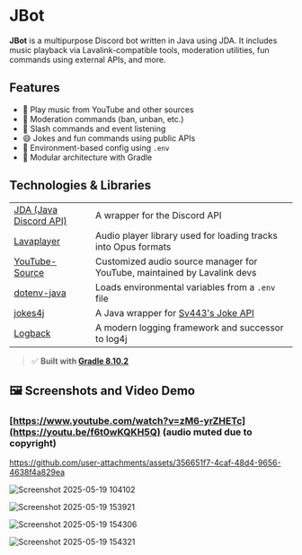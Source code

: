 # JBot

**JBot** is a multipurpose Discord bot written in Java using JDA. It includes music playback via Lavalink-compatible tools, moderation utilities, fun commands using external APIs, and more.

## Features

- 🎵 Play music from YouTube and other sources
- 🔧 Moderation commands (ban, unban, etc.)
- 🤖 Slash commands and event listening
- 😄 Jokes and fun commands using public APIs
- 🔐 Environment-based config using `.env`
- 🧱 Modular architecture with Gradle

## Technologies & Libraries

|        |             |
|--------|-------------|
| [JDA (Java Discord API)](https://github.com/DV8FromTheWorld/JDA) | A wrapper for the Discord API |
| [Lavaplayer](https://github.com/sedmelluq/lavaplayer) | Audio player library used for loading tracks into Opus formats |
| [YouTube-Source](https://github.com/lavalink-devs/youtube-source) | Customized audio source manager for YouTube, maintained by Lavalink devs |
| [dotenv-java](https://github.com/cdimascio/dotenv-java) | Loads environmental variables from a `.env` file |
| [jokes4j](https://github.com/IAmNotHax/jokes4j) | A Java wrapper for [Sv443's Joke API](https://jokeapi.dev/) |
| [Logback](https://github.com/qos-ch/logback) | A modern logging framework and successor to log4j |

> ✅ **Built with [Gradle 8.10.2](https://docs.gradle.org/8.10.2/release-notes.html)**

## 🖼️ Screenshots and Video Demo

### [https://www.youtube.com/watch?v=zM6-yrZHETc](https://youtu.be/f6t0wKQKH5Q) (audio muted due to copyright)

https://github.com/user-attachments/assets/356651f7-4caf-48d4-9656-4638f4a829ea



![Screenshot 2025-05-19 104102](https://github.com/user-attachments/assets/61d7dc6e-95aa-4529-bbed-74a3ffcc555c)

![Screenshot 2025-05-19 153921](https://github.com/user-attachments/assets/8a42e6f7-ea35-4efa-a802-1cd05617d0cb)

![Screenshot 2025-05-19 154306](https://github.com/user-attachments/assets/32fd60f7-9484-43fb-9648-33d65cba246b)

![Screenshot 2025-05-19 154321](https://github.com/user-attachments/assets/0ddc4325-ef64-4d1f-8c57-ffbc50c10666)




